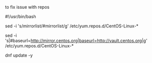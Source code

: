 to fix issue with repos

#!/usr/bin/bash

sed -i 's/mirrorlist/#mirrorlist/g' /etc/yum.repos.d/CentOS-Linux-*

sed -i 's|#baseurl=http://mirror.centos.org|baseurl=http://vault.centos.org|g' /etc/yum.repos.d/CentOS-Linux-*

dnf update -y
